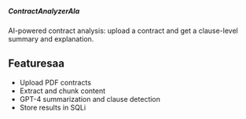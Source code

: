 ##### ContractAnalyzerAIa

AI-powered contract analysis: upload a contract and get a clause-level summary and explanation.

## Featuresaa
- Upload PDF contracts
- Extract and chunk content
- GPT-4 summarization and clause detection
- Store results in SQLi
  
